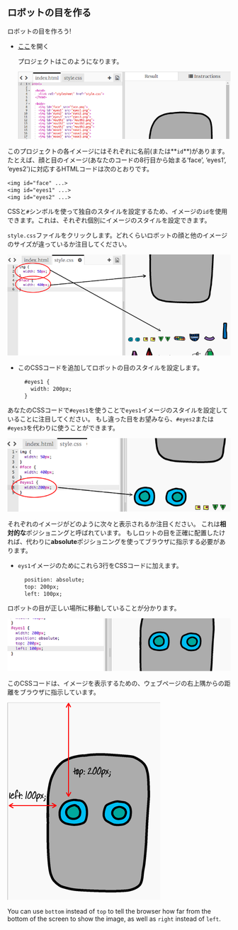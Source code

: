 ## ロボットの目を作る

ロボットの目を作ろう!

+ [ここ](http://jumpto.cc/web-robot)を開く
    
    プロジェクトはこのようになります。
    
    ![screenshot](images/robot-starter.png)

このプロジェクトの各イメージにはそれぞれに名前(または**`id`**)があります。 たとえば、顔と目のイメージ(あなたのコードの8行目から始まる‘face’, ‘eyes1’, ‘eyes2')に対応するHTMLコードは次のとおりです。

    <img id="face" ...>
    <img id="eyes1" ...>
    <img id="eyes2" ...>
    

CSSと`#`シンボルを使って独自のスタイルを設定するため、イメージの`id`を使用できます。これは、それぞれ個別にイメージのスタイルを設定できます。

`style.css`ファイルをクリックします。どれくらいロボットの顔と他のイメージのサイズが違っているか注目してください。

![screenshot](images/robot-id.png)

+ このCSSコードを追加してロボットの目のスタイルを設定します。
    
        #eyes1 {
          width: 200px;
        }
        

あなたのCSSコードで`#eyes1`を使うことで`eyes1`イメージのスタイルを設定していることに注目してください。 もし違った目をお望みなら、`#eyes2`または`#eyes3`を代わりに使うことができます。

![screenshot](images/robot-eyes-width.png)

それぞれのイメージがどのように次々と表示されるか注目ください。 これは**相対的な**ポジショニングと呼ばれています。 もしロットの目を正確に配置したければ、代わりに**absolute**ポジショニングを使ってブラウザに指示する必要があります。

+ `eys1`イメージのためにこれら3行をCSSコードに加えます。
    
        position: absolute;
        top: 200px;
        left: 100px;
        

ロボットの目が正しい場所に移動していることが分かります。

![screenshot](images/robot-eyes-position.png)

このCSSコードは、イメージを表示するための、ウェブページの右上隅からの距離をブラウザに指示しています。

![screenshot](images/robot-eyes-position2.png)

You can use `bottom` instead of `top` to tell the browser how far from the bottom of the screen to show the image, as well as `right` instead of `left`.